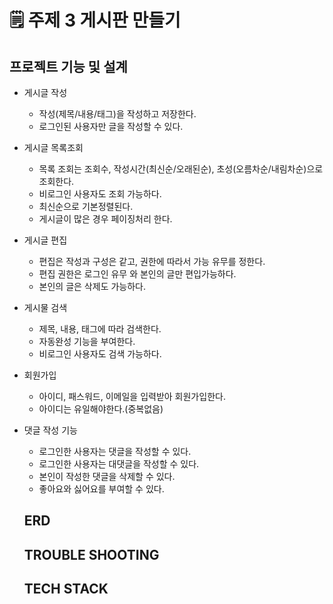 # 🗒 주제 3 게시판 만들기

## 프로젝트 기능 및 설계
- 게시글 작성
  - 작성(제목/내용/태그)을 작성하고 저장한다.
  - 로그인된 사용자만 글을 작성할 수 있다.
 
- 게시글 목록조회 
  - 목록 조회는 조회수, 작성시간(최신순/오래된순), 초성(오름차순/내림차순)으로 조회한다.
  - 비로그인 사용자도 조회 가능하다.
  - 최신순으로 기본정렬된다.
  - 게시글이 많은 경우 페이징처리 한다.

- 게시글 편집
  - 편집은 작성과 구성은 같고, 권한에 따라서 가능 유무를 정한다.
  - 편집 권한은 로그인 유무 와 본인의 글만 편입가능하다.
  - 본인의 글은 삭제도 가능하다.

- 게시물 검색
  - 제목, 내용, 태그에 따라 검색한다.
  - 자동완성 기능을 부여한다.
  - 비로그인 사용자도 검색 가능하다.

- 회원가입
  - 아이디, 패스워드, 이메일을 입력받아 회원가입한다.
  - 아이디는 유일해야한다.(중복없음)

- 댓글 작성 기능
  - 로그인한 사용자는 댓글을 작성할 수 있다. 
  - 로그인한 사용자는 대댓글을 작성할 수 있다.
  - 본인이 작성한 댓글을 삭제할 수 있다.
  - 좋아요와 싫어요를 부여할 수 있다.
 
  ## ERD

  ## TROUBLE SHOOTING

  ## TECH STACK
